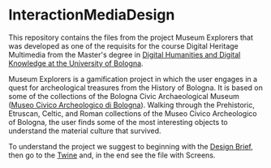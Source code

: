# InteractionMediaDesign
This repository contains the files from the project Museum Explorers that was developed as one of the requisits for the course Digital Heritage Multimedia from the Master's degree in <a href= "https://corsi.unibo.it/2cycle/DigitalHumanitiesKnowledge">Digital Humanities and Digital Knowledge at the University of Bologna</a>. 

Museum Explorers is a gamification project in which the user engages in a quest for archeological treasures from the History of Bologna. It is based on some of the collections of the Bologna Civic Archaeological Museum (<a href= "http://www.comune.bologna.it/museoarcheologico/">Museo Civico Archeologico di Bologna</a>). Walking through the Prehistoric, Etruscan, Celtic, and Roman collections of the Museo Civico Archeologico of Bologna, the user finds some of the most interesting objects to understand the material culture that survived.

To understand the project we suggest to beginning with the <a href= "https://github.com/Museum-Explorers/InteractionMediaDesign/blob/main/Museum%20Explorers.pdf">Design Brief</a>, then go to the <a href= "https://github.com/Museum-Explorers/InteractionMediaDesign/blob/main/Museum%20explorers.twee">Twine</a> and, in the end see the file with Screens.  
